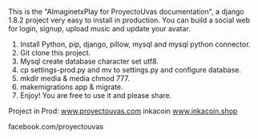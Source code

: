 This is the "AlmaginetxPlay for ProyectoUvas documentation", a django 1.8.2 project very easy to install in production. You can build a social web for login, signup, upload music and update your avatar.

1. Install Python, pip, django, pillow, mysql and mysql python connector.
2. Git clone this project.
3. Mysql create database character set utf8.
4. cp settings-prod.py and mv to settings.py and configure database.
5. mkdir media & media chmod 777.
6. makemigrations app & migrate.
7. Enjoy! You are free to use it and please share.

Project in Prod: www.proyectouvas.com
inkacoin www.inkacoin.shop

facebook.com/proyectouvas
